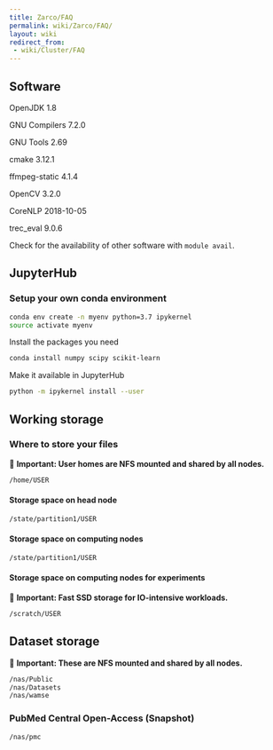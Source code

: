 ```yaml
---
title: Zarco/FAQ
permalink: wiki/Zarco/FAQ/
layout: wiki
redirect_from:
 - wiki/Cluster/FAQ
---
```


Software
--------

OpenJDK 1.8

GNU Compilers 7.2.0

GNU Tools 2.69

cmake 3.12.1

ffmpeg-static 4.1.4

OpenCV 3.2.0

CoreNLP 2018-10-05

trec_eval 9.0.6

Check for the availability of other software with `module avail`.

JupyterHub
----------

### Setup your own conda environment

```bash
conda env create -n myenv python=3.7 ipykernel
source activate myenv
```

Install the packages you need

```bash
conda install numpy scipy scikit-learn
```

Make it available in JupyterHub

```bash
python -m ipykernel install --user
```

Working storage
---------------

### Where to store your files

📖 **Important: User homes are NFS mounted and shared by all nodes.**

```bash
/home/USER
```

#### Storage space on head node

```bash
/state/partition1/USER
```

#### Storage space on computing nodes

```bash
/state/partition1/USER
```

#### Storage space on computing nodes for experiments

📖 **Important: Fast SSD storage for IO-intensive workloads.**

```bash
/scratch/USER
```

Dataset storage
---------------

📖 **Important: These are NFS mounted and shared by all nodes.**

```bash
/nas/Public
/nas/Datasets
/nas/wamse
```

### PubMed Central Open-Access (Snapshot)

```bash
/nas/pmc
```

